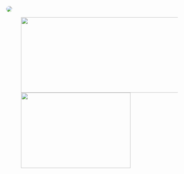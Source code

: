 <img id= "sec" src="https://z3.ax1x.com/2021/04/10/cdk2X6.jpg" style="border-radius: 8px;">

<figure class="third">
  <img src="https://github-readme-stats.vercel.app/api?username=Kuibagit" width="536" height="204" align ="left"><img src="https://z3.ax1x.com/2021/04/10/cdnkuR.jpg" width="296p" height="204" style="float:leth;"/>
</figure>

<!--
**Kuibagit/Kuibagit** is a ✨ _special_ ✨ repository because its `README.md` (this file) appears on your GitHub profile.

Here are some ideas to get you started:

- 🔭 I’m currently working on ...
- 🌱 I’m currently learning ...
- 👯 I’m looking to collaborate on ...
- 🤔 I’m looking for help with ...
- 💬 Ask me about ...
- 📫 How to reach me: ...
- 😄 Pronouns: ...
- ⚡ Fun fact: ...
-->

